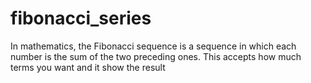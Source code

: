 # fibonacci_series
In mathematics, the Fibonacci sequence is a sequence in which each number is the sum of the two preceding ones. This accepts how much terms you want and it show the result 
